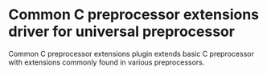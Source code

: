 Common C preprocessor extensions driver for universal preprocessor
==================================================================

Common C preprocessor extensions plugin extends basic C preprocessor with extensions commonly found in various preprocessors.
